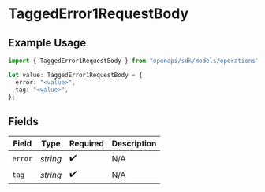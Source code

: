 # TaggedError1RequestBody

## Example Usage

```typescript
import { TaggedError1RequestBody } from "openapi/sdk/models/operations";

let value: TaggedError1RequestBody = {
  error: "<value>",
  tag: "<value>",
};
```

## Fields

| Field              | Type               | Required           | Description        |
| ------------------ | ------------------ | ------------------ | ------------------ |
| `error`            | *string*           | :heavy_check_mark: | N/A                |
| `tag`              | *string*           | :heavy_check_mark: | N/A                |
